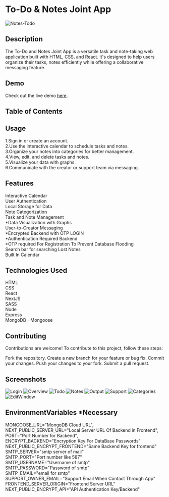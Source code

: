 # To-Do & Notes Joint App

![Notes-Todo](/public/favicon.png)

## Description

The To-Do and Notes Joint App is a versatile task and note-taking web application built with HTML, CSS, and React. It's designed to help users organize their tasks, notes efficiently while offering a collaborative messaging feature.

## Demo

Check out the live demo [here](https://note-todo-app.vercel.app/).

## Table of Contents


## Usage

1.Sign in or create an account.\
2.Use the interactive calendar to schedule tasks and notes.\
3.Organize your notes into categories for better management.\
4.View, edit, and delete tasks and notes.\
5.Visualize your data with graphs.\
6.Communicate with the creator or support team via messaging.


## Features

Interactive Calendar\
User Authentication\
Local Storage for Data\
Note Categorization\
Task and Note Management\
*Data Visualization with Graphs\
User-to-Creator Messaging\
*Encrypted Backend with OTP LOGIN\
*Authentication Required Backend\
*OTP required For Registration To Prevent Database Flooding\
Search bar for searching Lost Notes\
Built In Calendar

## Technologies Used
HTML\
CSS\
React\
NextJS\
SASS\
Node\
Express\
MongoDB - Mongoose


## Contributing
Contributions are welcome! To contribute to this project, follow these steps:

Fork the repository.
Create a new branch for your feature or bug fix.
Commit your changes.
Push your changes to your fork.
Submit a pull request.

## Screenshots
![Login](/ShowCase/1.png)
![Overview](/ShowCase/2.png)
![Todo](/ShowCase/3.png)
![Notes](/ShowCase/4.png)
![Output](/ShowCase/5.png)
![Support](/ShowCase/6.png)
![Categories](/ShowCase/7.png)
![EditWindow](/ShowCase/8.png)


## EnvironmentVariables *Necessary
MONGOOSE_URL="MongoDB Cloud URL",\
NEXT_PUBLIC_SERVER_URL="Local Server URL Of Backend in Frontend",\
PORT="Port Number for Backend",\
ENCRYPT_BACKEND="Encryption Key For DataBase Passwords"\
NEXT_PUBLIC_ENCRYPT_FRONTEND="Same Backend Key for frontend"\
SMTP_SERVER="smtp server of mail"\
SMTP_PORT="Port number like 587"\
SMTP_USERNAME="Username of smtp"\
SMTP_PASSWORD="Password of smtp"\
SMTP_EMAIL="email for smtp"\
SUPPORT_OWNER_EMAIL="Support Email When Contact Through App"\
FRONTEND_SERVER_ORIGIN="Frontend Server URL"\
NEXT_PUBLIC_ENCRYPT_API="API Authentication Key/Backend"


